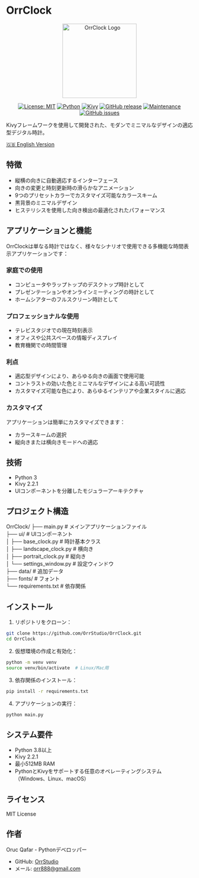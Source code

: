 # OrrClock

<div align="center">
  <img src="https://github.com/user-attachments/assets/83289c8e-472e-44d9-8bc7-eb27bec46763" alt="OrrClock Logo" width="200"/>
</div>

<div align="center">
  
[![License: MIT](https://img.shields.io/badge/License-MIT-yellow.svg)](https://opensource.org/licenses/MIT)
[![Python](https://img.shields.io/badge/Python-3.8%2B-blue)](https://www.python.org/)
[![Kivy](https://img.shields.io/badge/Kivy-2.2.1-brightgreen)](https://kivy.org/)
[![GitHub release](https://img.shields.io/badge/Release-v1.0.0-blue)](https://github.com/OrrStudio/OrrClock/releases)
[![Maintenance](https://img.shields.io/badge/Maintained%3F-yes-green.svg)](https://github.com/OrrStudio/OrrClock/graphs/commit-activity)
[![GitHub issues](https://img.shields.io/github/issues/OrrStudio/OrrClock)](https://github.com/OrrStudio/OrrClock/issues)

</div>

Kivyフレームワークを使用して開発された、モダンでミニマルなデザインの適応型デジタル時計。

[🇬🇧 English Version](README.md)

## 特徴

- 縦横の向きに自動適応するインターフェース
- 向きの変更と時刻更新時の滑らかなアニメーション
- 9つのプリセットカラーでカスタマイズ可能なカラースキーム
- 黒背景のミニマルデザイン
- ヒステリシスを使用した向き検出の最適化されたパフォーマンス

## アプリケーションと機能

OrrClockは単なる時計ではなく、様々なシナリオで使用できる多機能な時間表示アプリケーションです：

### 家庭での使用
- コンピュータやラップトップのデスクトップ時計として
- プレゼンテーションやオンラインミーティングの時計として
- ホームシアターのフルスクリーン時計として

### プロフェッショナルな使用
- テレビスタジオでの現在時刻表示
- オフィスや公共スペースの情報ディスプレイ
- 教育機関での時間管理

### 利点
- 適応型デザインにより、あらゆる向きの画面で使用可能
- コントラストの効いた色とミニマルなデザインによる高い可読性
- カスタマイズ可能な色により、あらゆるインテリアや企業スタイルに適応

### カスタマイズ
アプリケーションは簡単にカスタマイズできます：
- カラースキームの選択
- 縦向きまたは横向きモードへの適応

## 技術

- Python 3
- Kivy 2.2.1
- UIコンポーネントを分離したモジュラーアーキテクチャ

## プロジェクト構造

OrrClock/
├── main.py                 # メインアプリケーションファイル  
├── ui/                     # UIコンポーネント  
│   ├── base_clock.py       # 時計基本クラス  
│   ├── landscape_clock.py  # 横向き  
│   ├── portrait_clock.py   # 縦向き  
│   └── settings_window.py  # 設定ウィンドウ  
├── data/                   # 追加データ  
├── fonts/                  # フォント  
└── requirements.txt        # 依存関係  

## インストール

1. リポジトリをクローン：
```bash
git clone https://github.com/OrrStudio/OrrClock.git
cd OrrClock
```

2. 仮想環境の作成と有効化：
```bash
python -m venv venv
source venv/bin/activate  # Linux/Mac用
```

3. 依存関係のインストール：
```bash
pip install -r requirements.txt
```

4. アプリケーションの実行：
```bash
python main.py
```

## システム要件

- Python 3.8以上
- Kivy 2.2.1
- 最小512MB RAM
- PythonとKivyをサポートする任意のオペレーティングシステム（Windows、Linux、macOS）

## ライセンス

MIT License

## 作者

Oruc Qafar - Pythonデベロッパー
- GitHub: [OrrStudio](https://github.com/OrrStudio)
- メール: orr888@gmail.com
